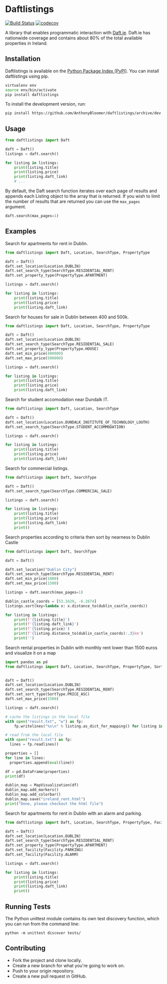 # Daftlistings


[![Build Status](https://travis-ci.org/AnthonyBloomer/daftlistings.svg?branch=master)](https://travis-ci.org/AnthonyBloomer/daftlistings)
[![codecov](https://codecov.io/gh/AnthonyBloomer/daftlistings/branch/master/graph/badge.svg)](https://codecov.io/gh/AnthonyBloomer/daftlistings)

A library that enables programmatic interaction with [Daft.ie](https://daft.ie). Daft.ie has nationwide coverage and contains about 80% of the total available properties in Ireland.


## Installation

Daftlistings is available on the [Python Package Index (PyPI)](https://pypi.org/project/daftlistings/). You can install daftlistings using pip.

``` bash
virtualenv env
source env/bin/activate
pip install daftlistings
```

To install the development version, run:

``` bash
pip install https://github.com/AnthonyBloomer/daftlistings/archive/dev.zip
```

## Usage

``` python
from daftlistings import Daft

daft = Daft()
listings = daft.search()

for listing in listings:
    print(listing.title)
    print(listing.price)
    print(listing.daft_link)
    # ...
```

By default, the Daft search function iterates over each page of results and appends each Listing object to the array that is returned. If you wish to limit the number of results that are returned you can use the `max_pages` argument.

```python
daft.search(max_pages=1)
```

## Examples

Search for apartments for rent in Dublin.

```python
from daftlistings import Daft, Location, SearchType, PropertyType

daft = Daft()
daft.set_location(Location.DUBLIN)
daft.set_search_type(SearchType.RESIDENTIAL_RENT)
daft.set_property_type(PropertyType.APARTMENT)

listings = daft.search()

for listing in listings:
    print(listing.title)
    print(listing.price)
    print(listing.daft_link)
```

Search for houses for sale in Dublin between 400 and 500k.

```python
from daftlistings import Daft, Location, SearchType, PropertyType

daft = Daft()
daft.set_location(Location.DUBLIN)
daft.set_search_type(SearchType.RESIDENTIAL_SALE)
daft.set_property_type(PropertyType.HOUSE)
daft.set_min_price(400000)
daft.set_max_price(500000)

listings = daft.search()

for listing in listings:
    print(listing.title)
    print(listing.price)
    print(listing.daft_link)
```

Search for student accomodation near Dundalk IT.

```python
from daftlistings import Daft, Location, SearchType

daft = Daft()
daft.set_location(Location.DUNDALK_INSTITUTE_OF_TECHNOLOGY_LOUTH)
daft.set_search_type(SearchType.STUDENT_ACCOMMODATION)

listings = daft.search()

for listing in listings:
    print(listing.title)
    print(listing.price)
    print(listing.daft_link)
```

Search for commercial listings.

```python
from daftlistings import Daft, SearchType

daft = Daft()
daft.set_search_type(SearchType.COMMERCIAL_SALE)

listings = daft.search()

for listing in listings:
    print(listing.title)
    print(listing.price)
    print(listing.daft_link)
    print()
```

Search properties according to criteria then sort by nearness to Dublin Castle

```python
from daftlistings import Daft, SearchType

daft = Daft()

daft.set_location("Dublin City")
daft.set_search_type(SearchType.RESIDENTIAL_RENT)
daft.set_min_price(1000)
daft.set_max_price(1500)

listings = daft.search(max_pages=1)

dublin_castle_coords = [53.3429, -6.2674]
listings.sort(key=lambda x: x.distance_to(dublin_castle_coords))

for listing in listings:
    print(f'{listing.title}')
    print(f'{listing.daft_link}')
    print(f'{listing.price}')
    print(f'{listing.distance_to(dublin_castle_coords):.3}km')
    print('')

```
Search rental properties in Dublin with monthly rent lower than 1500 euros and visualize it on a map

```python
import pandas as pd
from daftlistings import Daft, Location, SearchType, PropertyType, SortType, MapVisualization

 
daft = Daft()
daft.set_location(Location.DUBLIN)
daft.set_search_type(SearchType.RESIDENTIAL_RENT)
daft.set_sort_type(SortType.PRICE_ASC)
daft.set_max_price(1500)

listings = daft.search()

# cache the listings in the local file
with open("result.txt", "w") as fp:
    fp.writelines("%s\n" % listing.as_dict_for_mapping() for listing in listings)

# read from the local file
with open("result.txt") as fp:
  lines = fp.readlines()

properties = []
for line in lines:
  properties.append(eval(line))

df = pd.DataFrame(properties)
print(df)

dublin_map = MapVisualization(df)
dublin_map.add_markers()
dublin_map.add_colorbar()
dublin_map.save("ireland_rent.html")
print("Done, please checkout the html file")
```

Search for apartments for rent in Dublin with an alarm and parking.

```python
from daftlistings import Daft, Location, SearchType, PropertyType, Facility

daft = Daft()
daft.set_location(Location.DUBLIN)
daft.set_search_type(SearchType.RESIDENTIAL_RENT)
daft.set_property_type(PropertyType.APARTMENT)
daft.set_facility(Facility.PARKING)
daft.set_facility(Facility.ALARM)

listings = daft.search()

for listing in listings:
    print(listing.title)
    print(listing.price)
    print(listing.daft_link)
    print()
```

## Running Tests

The Python unittest module contains its own test discovery function, which you can run from the command line:

```
python -m unittest discover tests/
```


## Contributing

  - Fork the project and clone locally.
  - Create a new branch for what you're going to work on.
  - Push to your origin repository.
  - Create a new pull request in GitHub.

